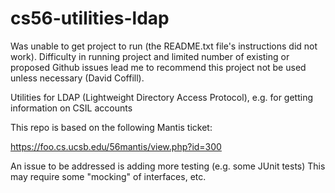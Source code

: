 cs56-utilities-ldap
===================
Was unable to get project to run (the README.txt file's instructions did not work).  Difficulty in running project and limited number of existing or proposed Github issues lead me to recommend this project not be used unless necessary (David Coffill).

Utilities for LDAP (Lightweight Directory Access Protocol), e.g. for getting information on CSIL accounts

This repo is based on the following Mantis ticket:

https://foo.cs.ucsb.edu/56mantis/view.php?id=300

An issue to be addressed is adding more testing (e.g. some JUnit tests)  This may require some "mocking" of interfaces, etc.
